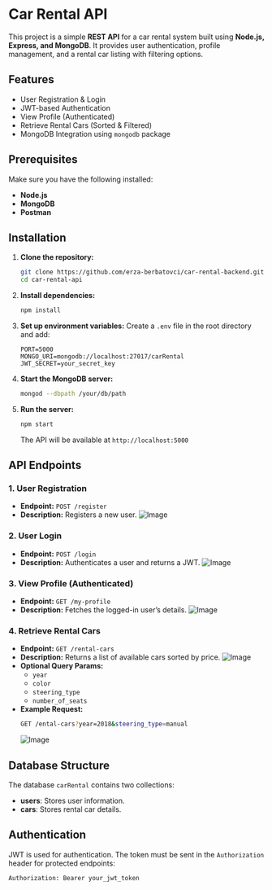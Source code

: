 # Car Rental API

This project is a simple **REST API** for a car rental system built using **Node.js, Express, and MongoDB**. It provides user authentication, profile management, and a rental car listing with filtering options.

## Features
- User Registration & Login
- JWT-based Authentication
- View Profile (Authenticated)
- Retrieve Rental Cars (Sorted & Filtered)
- MongoDB Integration using `mongodb` package

## Prerequisites
Make sure you have the following installed:
- **Node.js** 
- **MongoDB** 
- **Postman** 

## Installation

1. **Clone the repository:**
   ```sh
   git clone https://github.com/erza-berbatovci/car-rental-backend.git
   cd car-rental-api
   ```

2. **Install dependencies:**
   ```sh
   npm install
   ```

3. **Set up environment variables:**
   Create a `.env` file in the root directory and add:
   ```env
   PORT=5000
   MONGO_URI=mongodb://localhost:27017/carRental
   JWT_SECRET=your_secret_key
   ```

4. **Start the MongoDB server:**
   ```sh
   mongod --dbpath /your/db/path
   ```
   
5. **Run the server:**
   ```sh
   npm start
   ```
   The API will be available at `http://localhost:5000`

## API Endpoints

### **1. User Registration**
- **Endpoint:** `POST /register`
- **Description:** Registers a new user.
![Image](https://github.com/user-attachments/assets/43714405-bd40-4fc0-8173-be404b7ef25f)

### **2. User Login**
- **Endpoint:** `POST /login`
- **Description:** Authenticates a user and returns a JWT.
![Image](https://github.com/user-attachments/assets/d77eea0f-649e-4ff9-a8fa-fed4c721b258)


### **3. View Profile (Authenticated)**
- **Endpoint:** `GET /my-profile`
- **Description:** Fetches the logged-in user’s details.
![Image](https://github.com/user-attachments/assets/c63066ce-6509-43e4-9202-0d09fc653023)

### **4. Retrieve Rental Cars**
- **Endpoint:** `GET /rental-cars`
- **Description:** Returns a list of available cars sorted by price.
![Image](https://github.com/user-attachments/assets/716af6c6-222b-42de-89cd-9181eabfe7d1)
- **Optional Query Params:**
  - `year`
  - `color`
  - `steering_type`
  - `number_of_seats`
- **Example Request:**
  ```sh
  GET /ental-cars?year=2018&steering_type=manual
  ```
  ![Image](https://github.com/user-attachments/assets/997277ee-96a9-4d9d-ba07-42ac9b4f1f9c)

## Database Structure

The database `carRental` contains two collections:
- **users**: Stores user information.
- **cars**: Stores rental car details.

## Authentication
JWT is used for authentication. The token must be sent in the `Authorization` header for protected endpoints:
```
Authorization: Bearer your_jwt_token
```